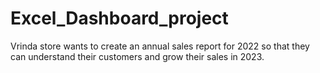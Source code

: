 # Excel_Dashboard_project
Vrinda store wants to create an annual sales report for 2022 so that they can understand their customers and grow their sales in 2023.
